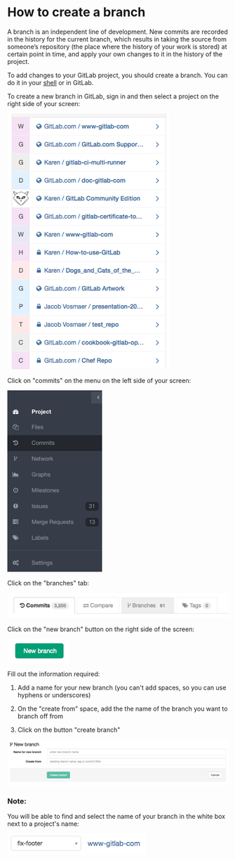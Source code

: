 # How to create a branch

A branch is an independent line of development.
New commits are recorded in the history for the current branch, which results in taking the source from someone’s repository (the place where the history of your work is stored) at certain point in time, and apply your own changes to it in the history of the project.

To add changes to your GitLab project, you should create a branch. You can do it in your [shell](basic-git-commands.md) or in GitLab.

To create a new branch in GitLab, sign in and then select a project on the right side of your screen:

![Select a project](basicsimages/select_project.png)

Click on "commits" on the menu on the left side of your screen:

![Commits](basicsimages/commits.png)

Click on the "branches" tab:

![Branches](basicsimages/branches.png)

Click on the "new branch" button on the right side of the screen:

![New branch](basicsimages/newbranch.png)

Fill out the information required:

1. Add a name for your new branch (you can't add spaces, so you can use hyphens or underscores)

1. On the "create from" space, add the the name of the branch you want to branch off from

1. Click on the button "create branch"

![Branch info](basicsimages/branch_info.png)

### Note:
 
You will be able to find and select the name of your branch in the white box next to a project's name:

![Branch name](basicsimages/branch_name.png)
